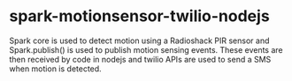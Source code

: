 spark-motionsensor-twilio-nodejs
================================

Spark core is used to detect motion using a Radioshack PIR sensor and Spark.publish() is used to publish motion sensing events. These events are then received by code in nodejs and twilio APIs are used to send a SMS when motion is detected. 

